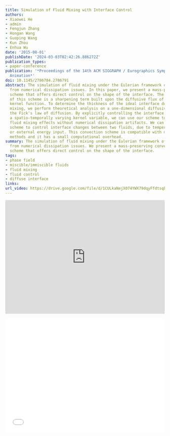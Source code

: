 ```yaml
---
title: Simulation of Fluid Mixing with Interface Control
authors:
- Xiaowei He
- admin
- Fengjun Zhang
- Hongan Wang
- Guoping Wang
- Kun Zhou
- Enhua Wu
date: '2015-08-01'
publishDate: '2024-03-03T02:42:26.886272Z'
publication_types:
- paper-conference
publication: '*Proceedings of the 14th ACM SIGGRAPH / Eurographics Symposium on Computer
  Animation*'
doi: 10.1145/2786784.2786791
abstract: The simulation of fluid mixing under the Eulerian framework often suffers
  from numerical dissipation issues. In this paper, we present a mass-preserving convection
  scheme that offers direct control on the shape of the interface. The key component
  of this scheme is a sharpening term built upon the diffusive flux of a user-specified
  kernel function. To determine the thickness of the ideal interface during fluid
  mixing, we perform theoretical analysis on a one-dimensional diffusive model using
  the Fick's law of diffusion. By explicitly controlling the interface thickness using
  a spatio-temporally varying kernel variable, we can use our scheme to produce realistic
  fluid mixing effects without numerical dissipation artifacts. We can also use the
  scheme to control interface changes between two fluids, due to temperature, pressure,
  or external energy input. This convection scheme is compatible with many advection
  methods and it has a small computational overhead.
summary: The simulation of fluid mixing under the Eulerian framework often suffers
  from numerical dissipation issues. We present a mass-preserving convection
  scheme that offers direct control on the shape of the interface.
tags:
- phase field
- miscible/immiscible fluids
- fluid mixing
- fluid control
- diffuse interface
links:
url_video: https://drive.google.com/file/d/1CULkaNejX074YWX79dqyFfdtsqk4sYAd/view
---
```


<p align="center">
<iframe width="100%" height="360" src="https://www.youtube.com/embed/7E9CEdoQtlk?si=UciVgaaNAIekuV5l" title="YouTube video player" frameborder="0" allow="accelerometer; autoplay; clipboard-write; encrypted-media; gyroscope; picture-in-picture; web-share" allowfullscreen></iframe>
</p>
<p align="center">
<iframe width="100%" height="360" src="//player.bilibili.com/player.html?aid=212812626&bvid=BV1aa41147ui&cid=563614409&p=1" scrolling="no" border="0" frameborder="no" framespacing="0" allowfullscreen="true"> </iframe>
</p>
